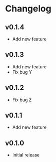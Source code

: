 # Changelog

## v0.1.4

- Add new feature

## v0.1.3

- Add new feature
- Fix bug Y

## v0.1.2

- Fix bug Z

## v0.1.1

- Add new feature

## v0.1.0

- Initial release
